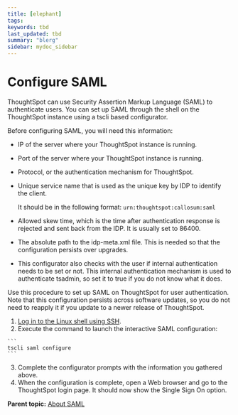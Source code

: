 ```yaml
---
title: [elephant]
tags: 
keywords: tbd
last_updated: tbd
summary: "blerg"
sidebar: mydoc_sidebar
---
```

# Configure SAML

ThoughtSpot can use Security Assertion Markup Language \(SAML\) to authenticate users. You can set up SAML through the shell on the ThoughtSpot instance using a tscli based configurator.

Before configuring SAML, you will need this information:

-   IP of the server where your ThoughtSpot instance is running.
-   Port of the server where your ThoughtSpot instance is running.
-   Protocol, or the authentication mechanism for ThoughtSpot.
-   Unique service name that is used as the unique key by IDP to identify the client.

    It should be in the following format: `urn:thoughtspot:callosum:saml`

-   Allowed skew time, which is the time after authentication response is rejected and sent back from the IDP. It is usually set to 86400.
-   The absolute path to the idp-meta.xml file. This is needed so that the configuration persists over upgrades.
-   This configurator also checks with the user if internal authentication needs to be set or not. This internal authentication mechanism is used to authenticate tsadmin, so set it to true if you do not know what it does.

Use this procedure to set up SAML on ThoughtSpot for user authentication. Note that this configuration persists across software updates, so you do not need to reapply it if you update to a newer release of ThoughtSpot.

1.   [Log in to the Linux shell using SSH](../introduction/login_console.html#). 
2.   Execute the command to launch the interactive SAML configuration: 

    ```
    tscli saml configure
    ```

3.   Complete the configurator prompts with the information you gathered above. 
4.   When the configuration is complete, open a Web browser and go to the ThoughtSpot login page. It should now show the Single Sign On option. 

**Parent topic:** [About SAML](../../application_integration/SAML/about_SAML_integrations.html)

